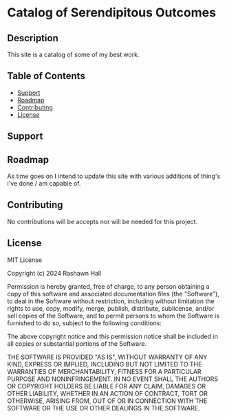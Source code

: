 # Catalog of Serendipitous Outcomes

## Description 
This site is a catalog of some of my best work.
## Table of Contents

- [Support](#support)
- [Roadmap](#roadmap)
- [Contributing](#contributing)
- [License](#license)

## Support

## Roadmap
As time goes on I intend to update this site with various additions of thing's i've done / am capable of.

## Contributing
No contributions will be accepts nor will be needed for this project.

## License
MIT License

Copyright (c) 2024 Rashawn Hall

Permission is hereby granted, free of charge, to any person obtaining a copy
of this software and associated documentation files (the "Software"), to deal
in the Software without restriction, including without limitation the rights
to use, copy, modify, merge, publish, distribute, sublicense, and/or sell
copies of the Software, and to permit persons to whom the Software is
furnished to do so, subject to the following conditions:

The above copyright notice and this permission notice shall be included in all
copies or substantial portions of the Software.

THE SOFTWARE IS PROVIDED "AS IS", WITHOUT WARRANTY OF ANY KIND, EXPRESS OR
IMPLIED, INCLUDING BUT NOT LIMITED TO THE WARRANTIES OF MERCHANTABILITY,
FITNESS FOR A PARTICULAR PURPOSE AND NONINFRINGEMENT. IN NO EVENT SHALL THE
AUTHORS OR COPYRIGHT HOLDERS BE LIABLE FOR ANY CLAIM, DAMAGES OR OTHER
LIABILITY, WHETHER IN AN ACTION OF CONTRACT, TORT OR OTHERWISE, ARISING FROM,
OUT OF OR IN CONNECTION WITH THE SOFTWARE OR THE USE OR OTHER DEALINGS IN THE
SOFTWARE.